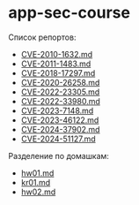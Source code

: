 # app-sec-course

Список репортов:

- [CVE-2010-1632.md](reports/CVE-2010-1632.md)
- [CVE-2011-1483.md](reports/CVE-2011-1483.md)
- [CVE-2018-17297.md](reports/CVE-2018-17297.md)
- [CVE-2020-26258.md](reports/CVE-2020-26258.md)
- [CVE-2022-23305.md](reports/CVE-2022-23305.md)
- [CVE-2022-33980.md](reports/CVE-2022-33980.md)
- [CVE-2023-7148.md](reports/CVE-2023-7148.md)
- [CVE-2023-46122.md](reports/CVE-2023-46122.md)
- [CVE-2024-37902.md](reports/CVE-2024-37902.md)
- [CVE-2024-51127.md](reports/CVE-2024-51127.md)

Разделение по домашкам:

- [hw01.md](reports/hw01.md)
- [kr01.md](reports/kr01.md)
- [hw02.md](reports/hw02.md)
